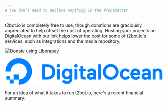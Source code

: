 ```yaml
---
# You don’t need to declare anything in the frontmatter
---
```


t2bot.io is completely free to use, though donations are graciously appreciated to help offset
the cost of operating. Hosting your projects on [DigitalOcean](https://m.do.co/c/d2b21b8d9270) with
our link helps lower the cost for some of t2bot.io's services, such as integrations and the media
repository.


<div class="donation-buttons">

<script src="https://liberapay.com/turt2live/widgets/button.js"></script>
<noscript><a href="https://liberapay.com/turt2live/donate"><img alt="Donate using Liberapay" src="https://liberapay.com/assets/widgets/donate.svg"></a></noscript>

[![Get $100 in free DigitalOcean credits](/assets/img/digitalocean.png)](https://m.do.co/c/d2b21b8d9270)

</div>

For an idea of what it takes to run t2bot.io, here's a recent financial summary:

<!-- Included by index.yml -->
